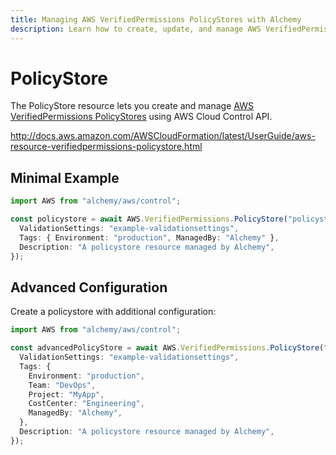 ```yaml
---
title: Managing AWS VerifiedPermissions PolicyStores with Alchemy
description: Learn how to create, update, and manage AWS VerifiedPermissions PolicyStores using Alchemy Cloud Control.
---
```


# PolicyStore

The PolicyStore resource lets you create and manage [AWS VerifiedPermissions PolicyStores](https://docs.aws.amazon.com/verifiedpermissions/latest/userguide/) using AWS Cloud Control API.

http://docs.aws.amazon.com/AWSCloudFormation/latest/UserGuide/aws-resource-verifiedpermissions-policystore.html

## Minimal Example

```ts
import AWS from "alchemy/aws/control";

const policystore = await AWS.VerifiedPermissions.PolicyStore("policystore-example", {
  ValidationSettings: "example-validationsettings",
  Tags: { Environment: "production", ManagedBy: "Alchemy" },
  Description: "A policystore resource managed by Alchemy",
});
```

## Advanced Configuration

Create a policystore with additional configuration:

```ts
import AWS from "alchemy/aws/control";

const advancedPolicyStore = await AWS.VerifiedPermissions.PolicyStore("advanced-policystore", {
  ValidationSettings: "example-validationsettings",
  Tags: {
    Environment: "production",
    Team: "DevOps",
    Project: "MyApp",
    CostCenter: "Engineering",
    ManagedBy: "Alchemy",
  },
  Description: "A policystore resource managed by Alchemy",
});
```

